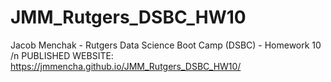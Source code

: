# JMM_Rutgers_DSBC_HW10
Jacob Menchak - Rutgers Data Science Boot Camp (DSBC) - Homework 10 /n
PUBLISHED WEBSITE: https://jmmencha.github.io/JMM_Rutgers_DSBC_HW10/
